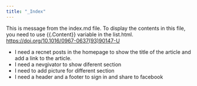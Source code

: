 ```yaml
---
title: "_Index"
---
```



This is message from the index.md file. To display the contents in this file, you need to use {{.Content}} variable in the list.html. https://doi.org/10.1016/0967-0637(93)90147-U 

- I need a recnet posts in the homepage to show the title of the article and add a link to the article.
- I need a nevgivator to show diferent section
- I need to add picture for different section
- I need a header and a footer to sign in and share to facebook

